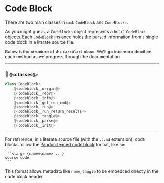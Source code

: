 # Code Block

There are two main classes in `omd`: `CodeBlock` and `CodeBlocks`.

As you might guess, a `CodeBlocks` object represents a list of `CodeBlock` objects. Each `CodeBlock` instance holds the parsed information from a single code block in a literate source file.

Below is the structure of the `CodeBlock` class. We'll go into more detail on each method as we progress through the documentation.

---

### 🔗 `@<classes@>`

```python {name=class__codeblock}
class CodeBlock:
    @<codeblock__origin@>
    @<codeblock__repr@>
    @<codeblock__info@>
    @<codeblock__get_run_cmd@>
    @<codeblock__run@>
    @<codeblock__run_return_results@>
    @<codeblock__tangle@>
    @<codeblock__parse@>
    @<codeblock__init@>
```

---

For reference, in a literate source file (with the `.o.md` extension), code blocks follow the [Pandoc fenced code block](https://pandoc.org/MANUAL.html#fenced-code-blocks) format, like so:

````
```<lang> {name=<name> ...}
source code
```
````

This format allows metadata like `name`, `tangle` to be embedded directly in the code block header.
